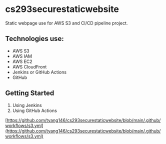# cs293securestaticwebsite

Static webpage use for AWS S3 and CI/CD pipeline project.

## Technologies use:
- AWS S3
- AWS IAM
- AWS EC2
- AWS CloudFront
- Jenkins or GitHub Actions
- GitHub

## Getting Started
1. Using Jenkins
2. Using GitHub Actions
   
[https://github.com/tyang146/cs293securestaticwebsite/blob/main/.github/workflows/s3.yml](https://github.com/tyang146/cs293securestaticwebsite/blob/main/.github/workflows/s3.yml)
